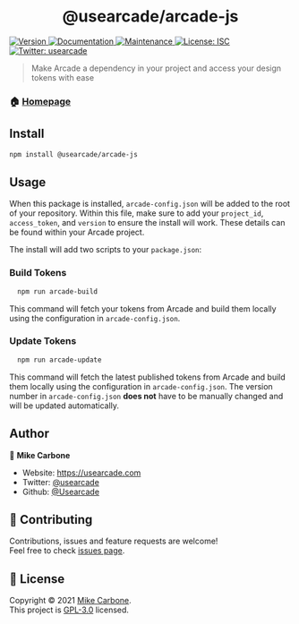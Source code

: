 <h1 align="center">@usearcade/arcade-js</h1>
<p>
  <a href="https://www.npmjs.com/package/@usearcade/arcade-js" target="_blank">
    <img alt="Version" src="https://img.shields.io/npm/v/@usearcade/arcade-js.svg">
  </a>
  <a href="https://github.com/Usearcade/arcade-js#readme" target="_blank">
    <img alt="Documentation" src="https://img.shields.io/badge/documentation-yes-brightgreen.svg" />
  </a>
  <a href="https://github.com/Usearcade/arcade-js/graphs/commit-activity" target="_blank">
    <img alt="Maintenance" src="https://img.shields.io/badge/Maintained%3F-yes-green.svg" />
  </a>
  <a href="https://github.com/Usearcade/arcade-js/blob/master/LICENSE" target="_blank">
    <img alt="License: ISC" src="https://img.shields.io/github/license/Usearcade/@usearcade/arcade-js" />
  </a>
  <a href="https://twitter.com/usearcade" target="_blank">
    <img alt="Twitter: usearcade" src="https://img.shields.io/twitter/follow/usearcade.svg?style=social" />
  </a>
</p>

> Make Arcade a dependency in your project and access your design tokens with ease

### 🏠 [Homepage](https://github.com/Usearcade/arcade-js#readme)

## Install

```sh
npm install @usearcade/arcade-js
```

## Usage

When this package is installed, `arcade-config.json` will be added to the root of your repository. Within this file, make sure to add your `project_id`, `access_token`, and `version` to ensure the install will work. These details can be found within your Arcade project.

The install will add two scripts to your `package.json`:

### Build Tokens
```sh
  npm run arcade-build
```
This command will fetch your tokens from Arcade and build them locally using the configuration in `arcade-config.json`.

### Update Tokens
```sh
  npm run arcade-update
```
This command will fetch the latest published tokens from Arcade and build them locally using the configuration in `arcade-config.json`. The version number in `arcade-config.json` **does not** have to be manually changed and will be updated automatically.


## Author

👤 **Mike Carbone**

* Website: https://usearcade.com
* Twitter: [@usearcade](https://twitter.com/usearcade)
* Github: [@Usearcade](https://github.com/Usearcade)

## 🤝 Contributing

Contributions, issues and feature requests are welcome!<br />Feel free to check [issues page](https://github.com/Usearcade/arcade-js/issues). 


## 📝 License

Copyright © 2021 [Mike Carbone](https://github.com/Usearcade).<br />
This project is [GPL-3.0](https://opensource.org/licenses/GPL-3.0) licensed.

